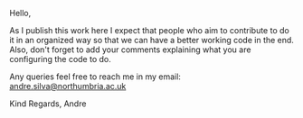 Hello,

As I publish this work here I expect that people who aim to contribute to do it in an organized way so that we can have a 
better working code in the end. Also, don't forget to add your comments explaining what you are configuring the code to do.

Any queries feel free to reach me in my email: andre.silva@northumbria.ac.uk

Kind Regards,
Andre
